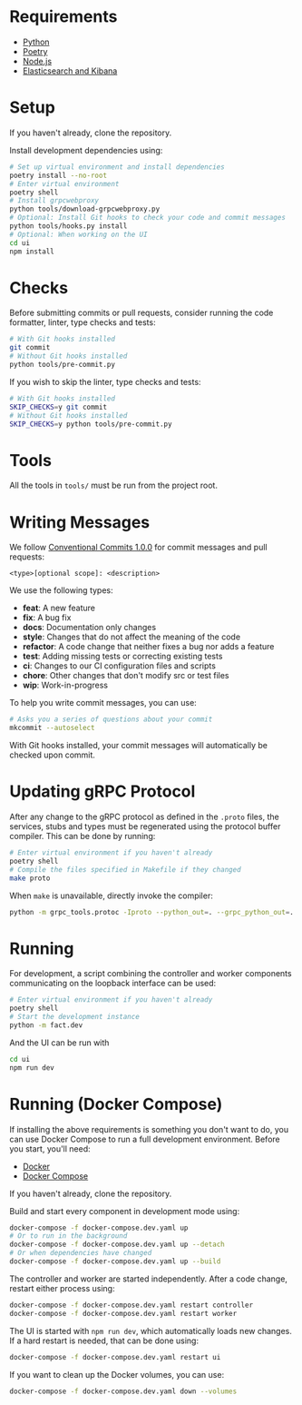 # Requirements

- [Python](https://www.python.org/downloads/)
- [Poetry](https://python-poetry.org)
- [Node.js](https://nodejs.org)
- [Elasticsearch and Kibana](https://www.elastic.co/start)

# Setup

If you haven't already, clone the repository.

Install development dependencies using:

```sh
# Set up virtual environment and install dependencies
poetry install --no-root
# Enter virtual environment
poetry shell
# Install grpcwebproxy
python tools/download-grpcwebproxy.py
# Optional: Install Git hooks to check your code and commit messages
python tools/hooks.py install
# Optional: When working on the UI
cd ui
npm install
```

# Checks

Before submitting commits or pull requests, consider running the code formatter,
linter, type checks and tests:

```sh
# With Git hooks installed
git commit
# Without Git hooks installed
python tools/pre-commit.py
```

If you wish to skip the linter, type checks and tests:

```sh
# With Git hooks installed
SKIP_CHECKS=y git commit
# Without Git hooks installed
SKIP_CHECKS=y python tools/pre-commit.py
```

# Tools

All the tools in `tools/` must be run from the project root.

# Writing Messages

We follow [Conventional Commits 1.0.0](https://www.conventionalcommits.org/en/v1.0.0/#summary)
for commit messages and pull requests:

```
<type>[optional scope]: <description>
```

We use the following types:

- **feat**: A new feature
- **fix**: A bug fix
- **docs**: Documentation only changes
- **style**: Changes that do not affect the meaning of the code
- **refactor**: A code change that neither fixes a bug nor adds a feature
- **test**: Adding missing tests or correcting existing tests
- **ci**: Changes to our CI configuration files and scripts
- **chore**: Other changes that don't modify src or test files
- **wip**: Work-in-progress

To help you write commit messages, you can use:

```sh
# Asks you a series of questions about your commit
mkcommit --autoselect
```

With Git hooks installed, your commit messages will automatically be checked
upon commit.

# Updating gRPC Protocol

After any change to the gRPC protocol as defined in the `.proto` files, the
services, stubs and types must be regenerated using the protocol buffer compiler.
This can be done by running:

```sh
# Enter virtual environment if you haven't already
poetry shell
# Compile the files specified in Makefile if they changed
make proto
```

When `make` is unavailable, directly invoke the compiler:

```sh
python -m grpc_tools.protoc -Iproto --python_out=. --grpc_python_out=. --mypy_out=. --proto_path=proto proto/fact/controller.proto
```

# Running

For development, a script combining the controller and worker components
communicating on the loopback interface can be used:

```sh
# Enter virtual environment if you haven't already
poetry shell
# Start the development instance
python -m fact.dev
```

And the UI can be run with

```sh
cd ui
npm run dev
```

# Running (Docker Compose)

If installing the above requirements is something you don't want to do, you can
use Docker Compose to run a full development environment. Before you start,
you'll need:

- [Docker](https://docs.docker.com/get-docker/)
- [Docker Compose](https://docs.docker.com/compose/install/)

If you haven't already, clone the repository.

Build and start every component in development mode using:

```sh
docker-compose -f docker-compose.dev.yaml up
# Or to run in the background
docker-compose -f docker-compose.dev.yaml up --detach
# Or when dependencies have changed
docker-compose -f docker-compose.dev.yaml up --build
```

The controller and worker are started independently. After a code change,
restart either process using:

```sh
docker-compose -f docker-compose.dev.yaml restart controller
docker-compose -f docker-compose.dev.yaml restart worker
```

The UI is started with `npm run dev`, which automatically loads new changes. If
a hard restart is needed, that can be done using:

```sh
docker-compose -f docker-compose.dev.yaml restart ui
```

If you want to clean up the Docker volumes, you can use:

```sh
docker-compose -f docker-compose.dev.yaml down --volumes
```


<!-- vim: set conceallevel=2 et ts=2 sw=2: -->
